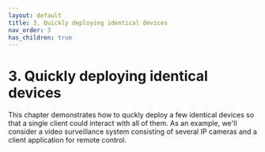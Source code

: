 ```yaml
---
layout: default
title: 3. Quickly deploying identical devices
nav_order: 3
has_children: true
---
```


# 3. Quickly deploying identical devices

This chapter demonstrates how to quckly deploy a few identical devices so that a single client could interact with all of them. As an example, we'll consider a video surveillance system consisting of several IP cameras and a client application for remote control.
